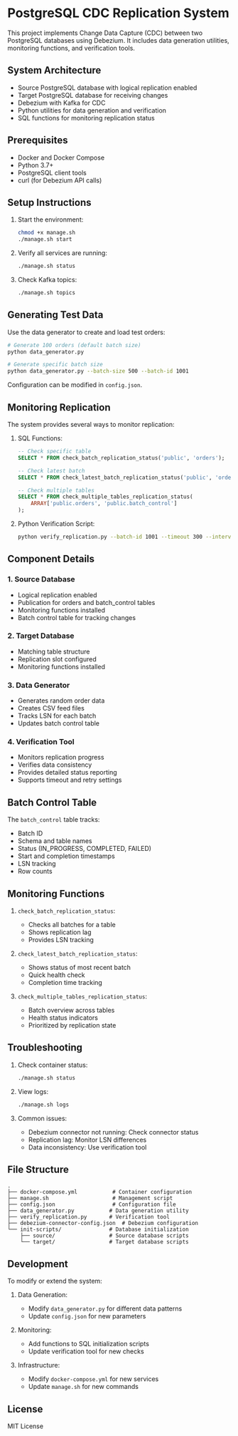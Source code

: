 # PostgreSQL CDC Replication System

This project implements Change Data Capture (CDC) between two PostgreSQL databases using Debezium. It includes data generation utilities, monitoring functions, and verification tools.

## System Architecture

- Source PostgreSQL database with logical replication enabled
- Target PostgreSQL database for receiving changes
- Debezium with Kafka for CDC
- Python utilities for data generation and verification
- SQL functions for monitoring replication status

## Prerequisites

- Docker and Docker Compose
- Python 3.7+
- PostgreSQL client tools
- curl (for Debezium API calls)

## Setup Instructions

1. Start the environment:
   ```bash
   chmod +x manage.sh
   ./manage.sh start
   ```

2. Verify all services are running:
   ```bash
   ./manage.sh status
   ```

3. Check Kafka topics:
   ```bash
   ./manage.sh topics
   ```

## Generating Test Data

Use the data generator to create and load test orders:

```bash
# Generate 100 orders (default batch size)
python data_generator.py

# Generate specific batch size
python data_generator.py --batch-size 500 --batch-id 1001
```

Configuration can be modified in `config.json`.

## Monitoring Replication

The system provides several ways to monitor replication:

1. SQL Functions:
   ```sql
   -- Check specific table
   SELECT * FROM check_batch_replication_status('public', 'orders');
   
   -- Check latest batch
   SELECT * FROM check_latest_batch_replication_status('public', 'orders');
   
   -- Check multiple tables
   SELECT * FROM check_multiple_tables_replication_status(
       ARRAY['public.orders', 'public.batch_control']
   );
   ```

2. Python Verification Script:
   ```bash
   python verify_replication.py --batch-id 1001 --timeout 300 --interval 10
   ```

## Component Details

### 1. Source Database
- Logical replication enabled
- Publication for orders and batch_control tables
- Monitoring functions installed
- Batch control table for tracking changes

### 2. Target Database
- Matching table structure
- Replication slot configured
- Monitoring functions installed

### 3. Data Generator
- Generates random order data
- Creates CSV feed files
- Tracks LSN for each batch
- Updates batch control table

### 4. Verification Tool
- Monitors replication progress
- Verifies data consistency
- Provides detailed status reporting
- Supports timeout and retry settings

## Batch Control Table

The `batch_control` table tracks:
- Batch ID
- Schema and table names
- Status (IN_PROGRESS, COMPLETED, FAILED)
- Start and completion timestamps
- LSN tracking
- Row counts

## Monitoring Functions

1. `check_batch_replication_status`:
   - Checks all batches for a table
   - Shows replication lag
   - Provides LSN tracking

2. `check_latest_batch_replication_status`:
   - Shows status of most recent batch
   - Quick health check
   - Completion time tracking

3. `check_multiple_tables_replication_status`:
   - Batch overview across tables
   - Health status indicators
   - Prioritized by replication state

## Troubleshooting

1. Check container status:
   ```bash
   ./manage.sh status
   ```

2. View logs:
   ```bash
   ./manage.sh logs
   ```

3. Common issues:
   - Debezium connector not running: Check connector status
   - Replication lag: Monitor LSN differences
   - Data inconsistency: Use verification tool

## File Structure

```
.
├── docker-compose.yml           # Container configuration
├── manage.sh                    # Management script
├── config.json                  # Configuration file
├── data_generator.py           # Data generation utility
├── verify_replication.py       # Verification tool
├── debezium-connector-config.json  # Debezium configuration
└── init-scripts/               # Database initialization
    ├── source/                 # Source database scripts
    └── target/                 # Target database scripts
```

## Development

To modify or extend the system:

1. Data Generation:
   - Modify `data_generator.py` for different data patterns
   - Update `config.json` for new parameters

2. Monitoring:
   - Add functions to SQL initialization scripts
   - Update verification tool for new checks

3. Infrastructure:
   - Modify `docker-compose.yml` for new services
   - Update `manage.sh` for new commands

## License

MIT License